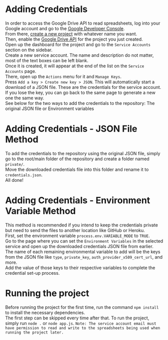 # Adding Credentials
In order to access the Google Drive API to read spreadsheets, log into your Google account and go to the [Google Developer Console](https://console.cloud.google.com/home). </br>
From there, [create a new project](https://console.cloud.google.com/projectcreate) with whatever name you want.</br> 
Then, enable the [Google Drive API](https://console.cloud.google.com/apis/library/drive.googleapis.com) for the project you just created.</br>
Open up the dashboard for the project and go to the `Service Accounts` section on the sidebar.</br>
Create a new service account. The name and description do not matter, most of the text boxes can be left blank.</br>
Once it is created, it will appear at the end of the list on the `Service Accounts` page.</br>
There, open up the `Actions` menu for it and `Manage Keys`.</br>
Press `Add a key > Create new key > JSON`. This will automatically start a download of a JSON file. These are the credentials for the service account.</br>
If you lose the key, you can go back to the same page to generate a new one the same way.</br>
See below for the two ways to add the credentials to the repository: The original JSON file or Environment variables

# Adding Credentials - JSON File Method
To add the credentials to the repository using the original JSON file, simply go to the root/main folder of the repository and create a folder named `private/`.</br>
Move the downloaded credentials file into this folder and rename it to `credentials.json`.</br>
All done!

# Adding Credentials - Environment Variable Method
This method is recommended if you intend to keep the credentials private but need to send the files to another location like GitHub or Heroku.</br>
First, set the environment variable `process.env.VARIABLE_MODE` to `TRUE`.</br>
Go to the page where you can set the `Environment Variables` in the selected service and open up the downloaded credentials JSON file from earlier.</br>
The name of each remaining environmental variable to add will be the keys from the JSON file like `type`, `private_key`, `auth_provider_x509_cert_url`, and more.</br>
Add the value of those keys to their respective variables to complete the credential set-up process.

# Running the project
Before running the project for the first time, run the command `npm install` to install the necessary dependencies.</br>
The first step can be skipped every time after that. To run the project, simply run `node .` or `node app.js`.
`Note: The service account email must have permission to read and write to the spreadsheets being used when running the project later.`</br>